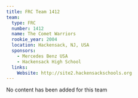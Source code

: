 ```yaml
---
title: FRC Team 1412
team:
  type: FRC
  number: 1412
  name: The Comet Warriors
  rookie_year: 2004
  location: Hackensack, NJ, USA
  sponsors:
    - Mercedes Benz USA
    - Hackensack High School
  links:
    Website: http://site2.hackensackschools.org
---
```

No content has been added for this team